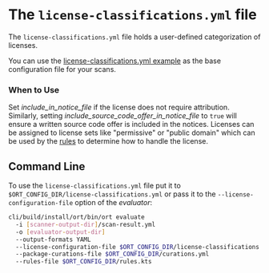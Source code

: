 # The `license-classifications.yml` file

The `license-classifications.yml` file holds a user-defined categorization of licenses.

You can use the [license-classifications.yml example](../examples/license-classifications.yml) as the base configuration
file for your scans.

### When to Use

Set *include\_in_notice_file* if the license does not require attribution. Similarly, setting
*include_source_code_offer_in_notice_file* to `true` will ensure a written source code offer is included in the notices.
Licenses can be assigned to license sets like "permissive" or "public domain" which can be used by the
[rules](file-rules-kts.md) to determine how to handle the license.

## Command Line

To use the `license-classifications.yml` file put it to `$ORT_CONFIG_DIR/license-classifications.yml` or pass it to the
`--license-configuration-file` option of the _evaluator_:

```bash
cli/build/install/ort/bin/ort evaluate
  -i [scanner-output-dir]/scan-result.yml
  -o [evaluator-output-dir]
  --output-formats YAML
  --license-configuration-file $ORT_CONFIG_DIR/license-classifications.yml
  --package-curations-file $ORT_CONFIG_DIR/curations.yml
  --rules-file $ORT_CONFIG_DIR/rules.kts
```
